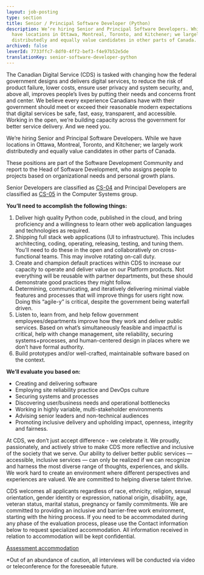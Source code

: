 ```yaml
---
layout: job-posting
type: section
title: Senior / Principal Software Developer (Python)
description: We’re hiring Senior and Principal Software Developers. While we
  have locations in Ottawa, Montreal, Toronto, and Kitchener; we largely work
  distributedly and equally value candidates in other parts of Canada.
archived: false
leverId: 7733ffc7-8df0-4ff2-bef3-f4e97b52e5de
translationKey: senior-software-developer-python
---
```

The Canadian Digital Service (CDS) is tasked with changing how the federal government designs and delivers digital services, to reduce the risk of product failure, lower costs, ensure user privacy and system security, and, above all, improves people’s lives by putting their needs and concerns front and center. We believe every experience Canadians have with their government should meet or exceed their reasonable modern expectations that digital services be safe, fast, easy, transparent, and accessible. Working in the open, we’re building capacity across the government for better service delivery. And we need you.

We’re hiring Senior and Principal Software Developers. While we have locations in Ottawa, Montreal, Toronto, and Kitchener; we largely work distributedly and equally value candidates in other parts of Canada.

These positions are part of the Software Development Community and report to the Head of Software Development, who assigns people to projects based on organizational needs and personal growth plans.

Senior Developers are classified as [CS-04](https://www.tbs-sct.gc.ca/agreements-conventions/view-visualiser-eng.aspx?id=1#toc12259212260/) and Principal Developers are classified as [CS-05](https://www.tbs-sct.gc.ca/agreements-conventions/view-visualiser-eng.aspx?id=1#toc12259212260/) in the Computer Systems group.

**You’ll need to accomplish the following things:**

1. Deliver high quality Python code, published in the cloud, and bring proficiency and a willingness to learn other web application languages and technologies as required.
2. Shipping full stack web applications (UI to infrastructure). This includes architecting, coding, operating, releasing, testing, and tuning them. You’ll need to do these in the open and collaboratively on cross-functional teams. This may involve rotating on-call duty.
3. Create and champion default practices within CDS to increase our capacity to operate and deliver value on our Platform products. Not everything will be reusable with partner departments, but these should demonstrate good practices they might follow.
4. Determining, communicating, and iteratively delivering minimal viable features and processes that will improve things for users right now. Doing this “agile-y” is critical, despite the government being waterfall driven.
5. Listen to, learn from, and help fellow government employees/departments improve how they work and deliver public services. Based on what’s simultaneously feasible and impactful is critical, help with change management, site reliability, securing systems+processes, and human-centered design in places where we don’t have formal authority.
6. Build prototypes and/or well-crafted, maintainable software based on the context. 

**We’ll evaluate you based on:**

* Creating and delivering software
* Employing site reliability practice and DevOps culture
* Securing systems and processes
* Discovering user/business needs and operational bottlenecks
* Working in highly variable, multi-stakeholder environments
* Advising senior leaders and non-technical audiences
* Promoting inclusive delivery and upholding impact, openness, integrity and fairness.

At CDS, we don’t just accept difference - we celebrate it. We proudly, passionately, and actively strive to make CDS more reflective and inclusive of the society that we serve. Our ability to deliver better public services — accessible, inclusive services — can only be realized if we can recognize and harness the most diverse range of thoughts, experiences, and skills. We work hard to create an environment where different perspectives and experiences are valued. We are committed to helping diverse talent thrive.

CDS welcomes all applicants regardless of race, ethnicity, religion, sexual orientation, gender identity or expression, national origin, disability, age, veteran status, marital status, pregnancy or family commitments. We are committed to providing an inclusive and barrier-free work environment, starting with the hiring process. If you need to be accommodated during any phase of the evaluation process, please use the Contact information below to request specialized accommodation. All information received in relation to accommodation will be kept confidential.

[Assessment accommodation](https://www.canada.ca/en/public-service-commission/services/assessment-accommodation-page.html)

*Out of an abundance of caution, all interviews will be conducted via video or teleconference for the foreseeable future.